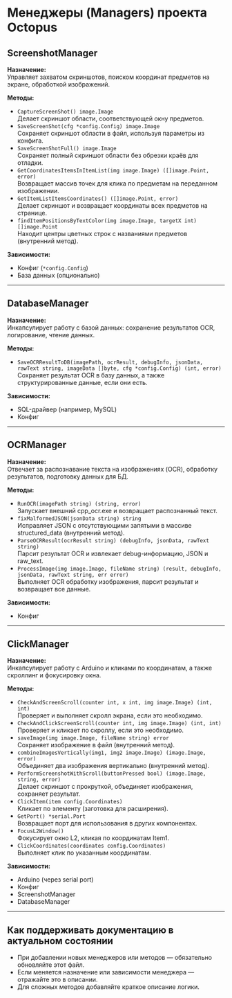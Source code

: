 # Менеджеры (Managers) проекта Octopus

## ScreenshotManager

**Назначение:**  
Управляет захватом скриншотов, поиском координат предметов на экране, обработкой изображений.

**Методы:**
- `CaptureScreenShot() image.Image`  
  Делает скриншот области, соответствующей окну предметов.
- `SaveScreenShot(cfg *config.Config) image.Image`  
  Сохраняет скриншот области в файл, используя параметры из конфига.
- `SaveScreenShotFull() image.Image`  
  Сохраняет полный скриншот области без обрезки краёв для отладки.
- `GetCoordinatesItemsInItemList(img image.Image) ([]image.Point, error)`  
  Возвращает массив точек для клика по предметам на переданном изображении.
- `GetItemListItemsCoordinates() ([]image.Point, error)`  
  Делает скриншот и возвращает координаты всех предметов на странице.
- `findItemPositionsByTextColor(img image.Image, targetX int) []image.Point`  
  Находит центры цветных строк с названиями предметов (внутренний метод).

**Зависимости:**
- Конфиг (`*config.Config`)
- База данных (опционально)

---

## DatabaseManager

**Назначение:**  
Инкапсулирует работу с базой данных: сохранение результатов OCR, логирование, чтение данных.

**Методы:**
- `SaveOCRResultToDB(imagePath, ocrResult, debugInfo, jsonData, rawText string, imageData []byte, cfg *config.Config) (int, error)`  
  Сохраняет результат OCR в базу данных, а также структурированные данные, если они есть.

**Зависимости:**
- SQL-драйвер (например, MySQL)
- Конфиг

---

## OCRManager

**Назначение:**  
Отвечает за распознавание текста на изображениях (OCR), обработку результатов, подготовку данных для БД.

**Методы:**
- `RunOCR(imagePath string) (string, error)`  
  Запускает внешний cpp_ocr.exe и возвращает распознанный текст.
- `fixMalformedJSON(jsonData string) string`  
  Исправляет JSON с отсутствующими запятыми в массиве structured_data (внутренний метод).
- `ParseOCRResult(ocrResult string) (debugInfo, jsonData, rawText string)`  
  Парсит результат OCR и извлекает debug-информацию, JSON и raw_text.
- `ProcessImage(img image.Image, fileName string) (result, debugInfo, jsonData, rawText string, err error)`  
  Выполняет OCR обработку изображения, парсит результат и возвращает все данные.

**Зависимости:**
- Конфиг

---

## ClickManager

**Назначение:**  
Инкапсулирует работу с Arduino и кликами по координатам, а также скроллинг и фокусировку окна.

**Методы:**
- `CheckAndScreenScroll(counter int, x int, img image.Image) (int, int)`  
  Проверяет и выполняет скролл экрана, если это необходимо.
- `CheckAndClickScreenScroll(counter int, img image.Image) (int, int)`  
  Проверяет и кликает по скроллу, если это необходимо.
- `saveImage(img image.Image, fileName string) error`  
  Сохраняет изображение в файл (внутренний метод).
- `combineImagesVertically(img1, img2 image.Image) (image.Image, error)`  
  Объединяет два изображения вертикально (внутренний метод).
- `PerformScreenshotWithScroll(buttonPressed bool) (image.Image, string, error)`  
  Делает скриншот с прокруткой, объединяет изображения, сохраняет результат.
- `ClickItem(item config.Coordinates)`  
  Кликает по элементу (заготовка для расширения).
- `GetPort() *serial.Port`  
  Возвращает порт для использования в других компонентах.
- `FocusL2Window()`  
  Фокусирует окно L2, кликая по координатам Item1.
- `ClickCoordinates(coordinates config.Coordinates)`  
  Выполняет клик по указанным координатам.

**Зависимости:**
- Arduino (через serial port)
- Конфиг
- ScreenshotManager
- DatabaseManager

---

## Как поддерживать документацию в актуальном состоянии

- При добавлении новых менеджеров или методов — обязательно обновляйте этот файл.
- Если меняется назначение или зависимости менеджера — отражайте это в описании.
- Для сложных методов добавляйте краткое описание логики. 